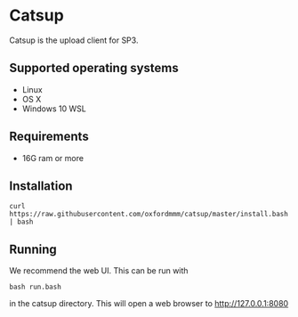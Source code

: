 # Catsup

Catsup is the upload client for SP3.

## Supported operating systems

- Linux
- OS X
- Windows 10 WSL

## Requirements

- 16G ram or more

## Installation

```curl https://raw.githubusercontent.com/oxfordmmm/catsup/master/install.bash | bash```

## Running

We recommend the web UI. This can be run with

```bash run.bash```

in the catsup directory. This will open a web browser to http://127.0.0.1:8080
